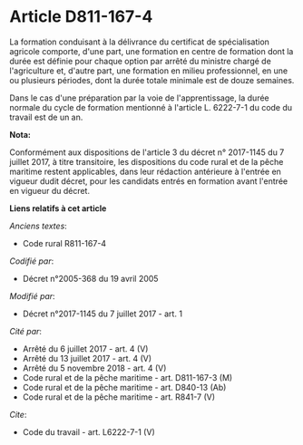 # Article D811-167-4

La formation conduisant à la délivrance du certificat de spécialisation agricole comporte, d'une part, une formation en
centre de formation dont la durée est définie pour chaque option par arrêté du ministre chargé de l'agriculture et, d'autre
part, une formation en milieu professionnel, en une ou plusieurs périodes, dont la durée totale minimale est de douze
semaines. 

Dans le cas d'une préparation par la voie de l'apprentissage, la durée normale du cycle de formation mentionné à l'article L.
6222-7-1 du code du travail est de un an.

**Nota:**

Conformément aux dispositions de l'article 3 du décret n° 2017-1145 du 7 juillet 2017, à titre transitoire, les dispositions
du code rural et de la pêche maritime restent applicables, dans leur rédaction antérieure à l'entrée en vigueur dudit décret,
pour les candidats entrés en formation avant l'entrée en vigueur du décret.

**Liens relatifs à cet article**

_Anciens textes_:

  - Code rural R811-167-4

_Codifié par_:

  - Décret n°2005-368 du 19 avril 2005

_Modifié par_:

  - Décret n°2017-1145 du 7 juillet 2017 - art. 1

_Cité par_:

  - Arrêté du 6 juillet 2017 - art. 4 (V)
  - Arrêté du 13 juillet 2017 - art. 4 (V)
  - Arrêté du 5 novembre 2018 - art. 4 (V)
  - Code rural et de la pêche maritime - art. D811-167-3 (M)
  - Code rural et de la pêche maritime - art. D840-13 (Ab)
  - Code rural et de la pêche maritime - art. R841-7 (V)

_Cite_:

  - Code du travail - art. L6222-7-1 (V)
